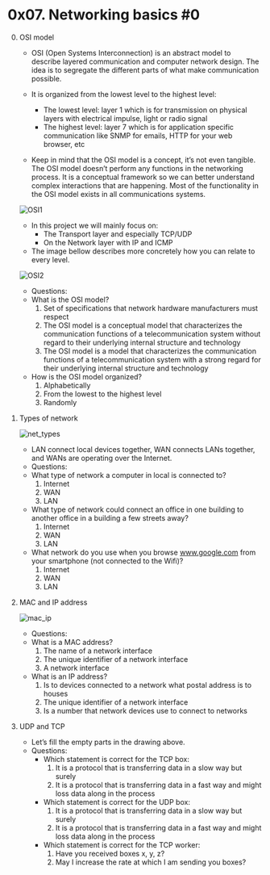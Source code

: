 # 0x07. Networking basics #0

0. OSI model
	- OSI (Open Systems Interconnection) is an abstract model to describe layered communication and computer network design. The idea is to segregate the different parts of what make communication possible.

	- It is organized from the lowest level to the highest level:
		- The lowest level: layer 1 which is for transmission on physical layers with electrical impulse, light or radio signal
		- The highest level: layer 7 which is for application specific communication like SNMP for emails, HTTP for your web browser, etc
	- Keep in mind that the OSI model is a concept, it’s not even tangible. The OSI model doesn’t perform any functions in the networking process. It is a
conceptual framework so we can better understand complex interactions that are happening. Most of the functionality in the OSI model exists in all communications systems.

	![OSI1](https://github.com/Abucheri/alx-system_engineering-devops/assets/24778489/0ecd4dd3-b2a8-41aa-89bb-93faa940f998)

	- In this project we will mainly focus on:
		- The Transport layer and especially TCP/UDP
		- On the Network layer with IP and ICMP
	- The image bellow describes more concretely how you can relate to every level.

	![OSI2](https://github.com/Abucheri/alx-system_engineering-devops/assets/24778489/29e244a9-52ee-4f51-9a9a-d228cd36a24d)
  
	- Questions:
	- What is the OSI model?
		1)  Set of specifications that network hardware manufacturers must respect
		2)  The OSI model is a conceptual model that characterizes the communication functions of a telecommunication system without regard to their underlying internal structure and technology
		3)  The OSI model is a model that characterizes the communication functions of a telecommunication system with a strong regard for their underlying internal structure and technology
	- How is the OSI model organized?
		1)  Alphabetically
		2)  From the lowest to the highest level
		3)  Randomly

1. Types of network

	![net_types](https://github.com/Abucheri/alx-system_engineering-devops/assets/24778489/02fa38e9-7463-4be7-91dd-d5586abeae39)

	- LAN connect local devices together, WAN connects LANs together, and WANs are operating over the Internet.
	- Questions:
	- What type of network a computer in local is connected to?
		1. Internet
		2. WAN
		3. LAN
	- What type of network could connect an office in one building to another office in a building a few streets away?
		1. Internet
		2. WAN
		3. LAN
	- What network do you use when you browse www.google.com from your smartphone (not connected to the Wifi)?
		1. Internet
		2. WAN
		3. LAN

2. MAC and IP address

   	![mac_ip](https://github.com/Abucheri/alx-system_engineering-devops/assets/24778489/a64ff392-f7e4-45f9-8e14-45899ce758d7)

	- Questions:
	- What is a MAC address?
		1) The name of a network interface
		2) The unique identifier of a network interface
		3) A network interface
	- What is an IP address?
		1) Is to devices connected to a network what postal address is to houses
		2) The unique identifier of a network interface
		3) Is a number that network devices use to connect to networks

3. UDP and TCP
	- Let’s fill the empty parts in the drawing above.
	- Questions:
		- Which statement is correct for the TCP box:
			1. It is a protocol that is transferring data in a slow way but surely
			2. It is a protocol that is transferring data in a fast way and might loss data along in the process
		- Which statement is correct for the UDP box:
			1. It is a protocol that is transferring data in a slow way but surely
			2. It is a protocol that is transferring data in a fast way and might loss data along in the process
		- Which statement is correct for the TCP worker:
			1. Have you received boxes x, y, z?
			2. May I increase the rate at which I am sending you boxes?
